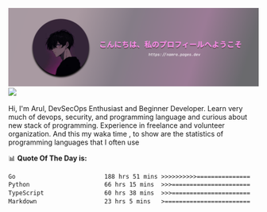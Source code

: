 ![banner](.github/profile-markdown.png)
<img src="https://user-images.githubusercontent.com/73097560/115834477-dbab4500-a447-11eb-908a-139a6edaec5c.gif"></p>

Hi, I'm Arul, DevSecOps Enthusiast and Beginner Developer. Learn very much of devops, security, and programming language and curious about new stack of programming. Experience in freelance and volunteer organization. And this my waka time , to show are the statistics of programming languages that I often use

📊 **Quote Of The Day is:**
<!--START_SECTION:waka-->

```txt
Go                         188 hrs 51 mins >>>>>>>>>>===============   39.62 %
Python                     66 hrs 15 mins  >>>======================   13.90 %
TypeScript                 60 hrs 38 mins  >>>======================   12.72 %
Markdown                   23 hrs 5 mins   >========================   04.84 %
```

<!--END_SECTION:waka-->
